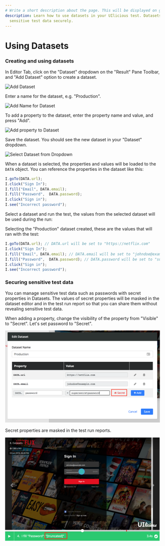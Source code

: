 ```yaml
---
# Write a short description about the page. This will be displayed on google search results.
description: Learn how to use datasets in your UIlicious test. Datasets can be used to swap test data quickly between runs and to manage
  sensitive test data securely.
---
```


# Using Datasets

### Creating and using datasets <a href="#creating-and-using-datasets" id="creating-and-using-datasets"></a>

In Editor Tab, click on the "Dataset" dropdown on the "Result" Pane Toolbar, and "Add Dataset" option to create a dataset.

![Add Dataset](/static/img/Add_Dataset.png)

Enter a name for the dataset, e.g. "Production".

![Add Name for Dataset](/static/img/Add_Dataset_Name.png)

To add a property to the dataset, enter the property name and value, and press "Add".

![Add property to Dataset](/static/img/Add_Dataset_Property.png)

Save the dataset. You should see the new dataset in your "Dataset" dropdown.

![Select Dataset from Dropdown](/static/img/Select_Dataset.png)

When a dataset is selected, the properties and values will be loaded to the `DATA` object. You can reference the properties in the dataset like this:

```javascript
I.goTo(DATA.url);
I.click("Sign In");
I.fill("Email", DATA.email);
I.fill("Password",  DATA.password);
I.click("Sign in"); 
I.see("Incorrect password");
```

Select a dataset and run the test, the values from the selected dataset will be used during the run:

Selecting the "Production" dataset created, these are the values that will ran with the test:

```javascript
I.goTo(DATA.url); // DATA.url will be set to "https://netflix.com"
I.click("Sign In");
I.fill("Email", DATA.email); // DATA.email will be set to "johndoe@example.com"
I.fill("Password",  DATA.password); // DATA.password will be set to "supersecretpassword"
I.click("Sign in"); 
I.see("Incorrect password");
```

### Securing sensitive test data <a href="#securing-sensitive-test-data" id="securing-sensitive-test-data"></a>

You can manage sensitive test data such as passwords with secret properties in Datasets. The values of secret properties will be masked in the dataset editor and in the test run report so that you can share them without revealing sensitive test data.

When adding a property, change the visibility of the property from "Visible" to "Secret". Let's set password to "Secret".

![Set dataset property to Secret](.vuepress/public/static/img/Dataset_Secret_Property.png)

Secret properties are masked in the test run reports.

![image.png](.vuepress/public/static/img/Dataset_run_secret.png)
